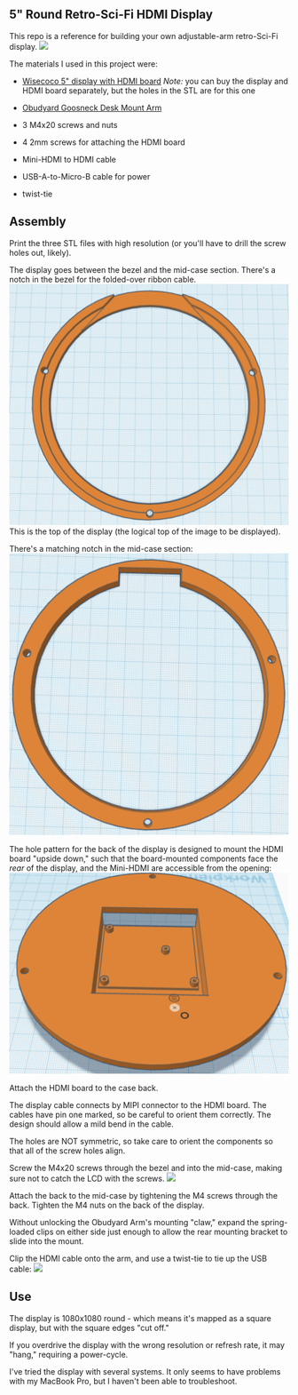 ## 5" Round Retro-Sci-Fi HDMI Display

This repo is a reference for building your own adjustable-arm retro-Sci-Fi display.
![](front.jpg)

The materials I used in this project were:
- [Wisecoco 5" display with HDMI board](https://www.aliexpress.com/item/3256801507842352.html?spm=a2g0o.order_list.0.0.6e311802opfGCY&gatewayAdapt=4itemAdapt)
*Note:* you can buy the display and HDMI board separately, but the holes in the STL are for this one

- [Obudyard Goosneck Desk Mount Arm](https://www.amazon.com/gp/product/B09V14Q92X)

- 3 M4x20 screws and nuts

- 4 2mm screws for attaching the HDMI board

- Mini-HDMI to HDMI cable

- USB-A-to-Micro-B cable for power

- twist-tie

## Assembly
Print the three STL files with high resolution (or you'll have to drill the screw holes out, likely).

The display goes between the bezel and the mid-case section. There's a notch in the bezel for the folded-over ribbon cable.
![](bezel.png)
This is the top of the display (the logical top of the image to be displayed).

There's a matching notch in the mid-case section:
![](midcase.png)

The hole pattern for the back of the display is designed to mount the HDMI board "upside down,"
such that the board-mounted components face the _rear_ of the display, and the Mini-HDMI are accessible from the opening:
![](displayback.png)

Attach the HDMI board to the case back.

The display cable connects by MIPI connector to the HDMI board.
The cables have pin one marked, so be careful to orient them correctly.
The design should allow a mild bend in the cable.

The holes are NOT symmetric, so take care to orient the components so that all of the screw holes align.

Screw the M4x20 screws through the bezel and into the mid-case, making sure not to catch the LCD with the screws.
![](side_close.png)

Attach the back to the mid-case by tightening the M4 screws through the back.
Tighten the M4 nuts on the back of the display.

Without unlocking the Obudyard Arm's mounting "claw," expand the spring-loaded clips on either side
just enough to allow the rear mounting bracket to slide into the mount.

Clip the HDMI cable onto the arm, and use a twist-tie to tie up the USB cable:
![](side_with_arm.png)

## Use

The display is 1080x1080 round - which means it's mapped as a square display, but with the square edges "cut off."

If you overdrive the display with the wrong resolution or refresh rate, it may "hang," requiring a power-cycle.

I've tried the display with several systems. It only seems to have problems with my MacBook Pro, but I haven't been able to troubleshoot.
